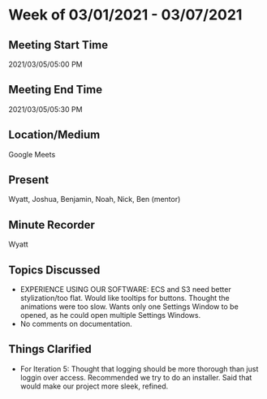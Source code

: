 # Week of 03/01/2021 - 03/07/2021

## Meeting Start Time

2021/03/05/05:00 PM

## Meeting End Time

2021/03/05/05:30 PM

## Location/Medium

Google Meets

## Present

Wyatt, Joshua, Benjamin, Noah, Nick, Ben (mentor)

## Minute Recorder

Wyatt

## Topics Discussed
- EXPERIENCE USING OUR SOFTWARE: ECS and S3 need better stylization/too flat. Would like tooltips for buttons. Thought the animations were too slow. Wants only one Settings Window to be opened, as he could open multiple Settings Windows.
- No comments on documentation.

## Things Clarified
- For Iteration 5: Thought that logging should be more thorough than just loggin over access. Recommended we try to do an installer. Said that would make our project more sleek, refined.
